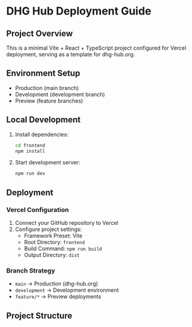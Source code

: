 # DHG Hub Deployment Guide

## Project Overview
This is a minimal Vite + React + TypeScript project configured for Vercel deployment, serving as a template for dhg-hub.org.

## Environment Setup
- Production (main branch)
- Development (development branch)
- Preview (feature branches)

## Local Development
1. Install dependencies:
   ```bash
   cd frontend
   npm install
   ```

2. Start development server:
   ```bash
   npm run dev
   ```

## Deployment
### Vercel Configuration
1. Connect your GitHub repository to Vercel
2. Configure project settings:
   - Framework Preset: Vite
   - Root Directory: `frontend`
   - Build Command: `npm run build`
   - Output Directory: `dist`

### Branch Strategy
- `main` → Production (dhg-hub.org)
- `development` → Development environment
- `feature/*` → Preview deployments

## Project Structure 